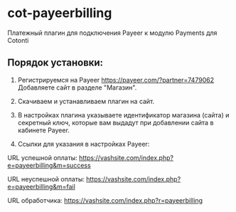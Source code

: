 # cot-payeerbilling



Платежный плагин для подключения Payeer к модулю Payments для Cotonti


## Порядок установки:


1) Регистрируемся на Payeer https://payeer.com/?partner=7479062
Добавляете сайт в разделе "Магазин".

2) Скачиваем и устанавливаем плагин на сайт.

3) В настройках плагина указываете идентификатор магазина (сайта) и секретный ключ, которые вам выдадут при добавлении сайта в кабинете Payeer.

4) Ссылки для указания в настройках Payeer:

URL успешной оплаты: https://vashsite.com/index.php?e=payeerbilling&m=success

URL неуспешной оплаты: https://vashsite.com/index.php?e=payeerbilling&m=fail

URL обработчика: https://vashsite.com/index.php?r=payeerbilling
